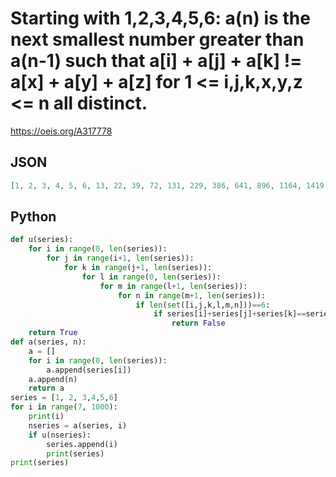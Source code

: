 # Starting with 1,2,3,4,5,6: a\(n\) is the next smallest number greater than a\(n\-1\) such that a\[i\] \+ a\[j\] \+ a\[k\] \!\= a\[x\] \+ a\[y\] \+ a\[z\] for 1 <\= i,j,k,x,y,z <\= n all distinct\.
https://oeis.org/A317778
## JSON
```JSON
[1, 2, 3, 4, 5, 6, 13, 22, 39, 72, 131, 229, 386, 641, 896, 1164, 1419, 1855, 2831, 3545, 5036, 5750, 8034, 10022, 12227, 14377, 17455, 19951, 24701, 27197, 36455, 42303, 49751, 57232, 65684, 83879, 94391, 110073, 124015, 137442, 156835, 175130, 209215, 229396, 242692]
```
## Python
```Python
def u(series):
    for i in range(0, len(series)):
        for j in range(i+1, len(series)):
            for k in range(j+1, len(series)):
                for l in range(0, len(series)):
                    for m in range(l+1, len(series)):
                        for n in range(m+1, len(series)):
                            if len(set([i,j,k,l,m,n]))==6:
                                if series[i]+series[j]+series[k]==series[l]+series[m]+series[n]:
                                    return False
    return True
def a(series, n):
    a = []
    for i in range(0, len(series)):
        a.append(series[i])
    a.append(n)
    return a
series = [1, 2, 3,4,5,6]
for i in range(7, 1000):
    print(i)
    nseries = a(series, i)
    if u(nseries):
        series.append(i)
        print(series)
print(series)
```
